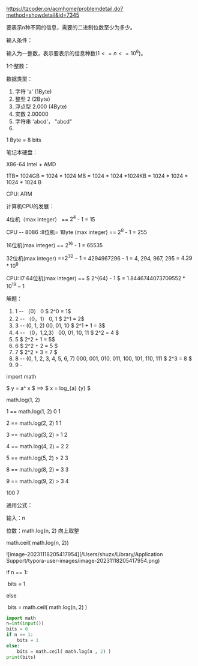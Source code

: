 https://tzcoder.cn/acmhome/problemdetail.do?method=showdetail&id=7345



要表示n种不同的信息，需要的二进制位数至少为多少。





输入条件：

输入为一整数，表示要表示的信息种数$(1<=n<=10^6)$。

1个整数：

数据类型：

1. 字符  ‘a'   (1Byte)
2. 整型  2     (2Byte)
3. 浮点型  2.000 (4Byte)
4. 实数   2.00000
5. 字符串 'abcd'， "abcd"
6. 

1 Byte = 8 bits

笔记本硬盘：

X86-64   Intel + AMD

1TB= 1024GB = 1024 * 1024 MB = 1024 * 1024 *1024KB = 1024 * 1024 * 1024 * 1024 B



CPU: ARM





计算机CPU的发展：

4位机（max integer） == $2^4$ - 1 = 15

CPU -- 8086 :8位机= 1Byte (max integer) == $2^8$ - 1 = 255

16位机(max integer) == $2^{16}$ - 1 = 65535 

32位机(max integer) ==$2^{32} -1$ = 4294967296 - 1 = 4, 294, 967, 295 = $4.29 * 10^9$

CPU: I7  64位机(max integer) == $ 2^{64} - 1 $ = $1.8446744073709552* 10^{19} - 1$





解题：

1. 1  -- （0）  0                                    $ 2^0 = 1$
2. 2 --   （0，1） 0, 1                          $ 2^1 = 2$
3. 3 -- (0, 1, 2)    00, 01, 10                  $ 2^1 + 1 = 3$
4. 4 -- （0，1,2,3） 00, 01, 10, 11    $ 2^2 = 4 $
5. 5                                                        $ 2^2 + 1 = 5$
6. 6                                                         $ 2^2 + 2 = 5 $
7. 7                                                         $ 2^2 + 3 = 7 $ 
8. 8 -- (0, 1, 2, 3, 4, 5, 6, 7)   000, 001, 010, 011, 100, 101, 110, 111   $ 2^3 = 8 $
9. 9 - 



import math

$ y = a^ x $ ==> $ x = log_{a} {y} $

math.log(1, 2)

1  ==  math.log(1, 2)     0               1

2 == math.log(2, 2)      1                1

3 == math.log(3, 2)     > 1              2

4 == math.log(4, 2)    = 2               2

5 == math.log(5, 2)  > 2                3

8 == math.log(8, 2)   = 3               3

9 == math.log(9, 2)   > 3               4



100                                                  7

通用公式：

输入：n       

位数：math.log(n, 2)  向上取整

math.ceil( math.log(n, 2))



![image-20231118205417954](/Users/shuzx/Library/Application Support/typora-user-images/image-20231118205417954.png)



if n == 1:

​     bits = 1

else 

​    bits = math.ceil( math.log(n, 2) )    



```python
import math
n=int(input())
bits = 0
if n == 1:
    bits = 1
else:
    bits = math.ceil( math.log(n , 2) )
print(bits)

```

